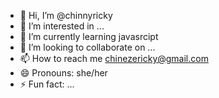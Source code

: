 - 👋 Hi, I’m @chinnyricky
- 👀 I’m interested in ...
- 🌱 I’m currently learning javasrcipt
- 💞️ I’m looking to collaborate on ...
- 📫 How to reach me chinezericky@gmail.com
- 😄 Pronouns: she/her
- ⚡ Fun fact: ...

<!---
chinnyricky/chinnyricky is a ✨ special ✨ repository because its `README.md` (this file) appears on your GitHub profile.
You can click the Preview link to take a look at your changes.
--->
